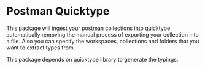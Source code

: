 # Postman Quicktype

This package will ingest your postman collections into quicktype automatically removing the manual process of exporting your collection into a file. Also you can specify the workspaces, collections and folders that you want to extract types from.

This package depends on quicktype library to generate the typings.

